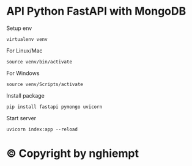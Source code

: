 # API Python FastAPI with MongoDB

Setup env

```
virtualenv venv
```

For Linux/Mac

```
source venv/bin/activate
```

For Windows

```
source venv/Scripts/activate
```

Install package

```
pip install fastapi pymongo uvicorn
```

Start server

```
uvicorn index:app --reload
```

# © Copyright by nghiempt
